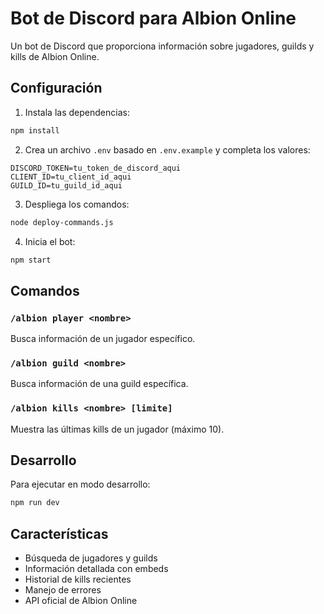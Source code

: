 # Bot de Discord para Albion Online

Un bot de Discord que proporciona información sobre jugadores, guilds y kills de Albion Online.

## Configuración

1. Instala las dependencias:
```bash
npm install
```

2. Crea un archivo `.env` basado en `.env.example` y completa los valores:
```
DISCORD_TOKEN=tu_token_de_discord_aqui
CLIENT_ID=tu_client_id_aqui
GUILD_ID=tu_guild_id_aqui
```

3. Despliega los comandos:
```bash
node deploy-commands.js
```

4. Inicia el bot:
```bash
npm start
```

## Comandos

### `/albion player <nombre>`
Busca información de un jugador específico.

### `/albion guild <nombre>`
Busca información de una guild específica.

### `/albion kills <nombre> [limite]`
Muestra las últimas kills de un jugador (máximo 10).

## Desarrollo

Para ejecutar en modo desarrollo:
```bash
npm run dev
```

## Características

- Búsqueda de jugadores y guilds
- Información detallada con embeds
- Historial de kills recientes
- Manejo de errores
- API oficial de Albion Online
